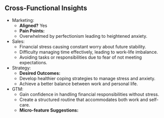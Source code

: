 
## Cross-Functional Insights

- Marketing:
  - **Aligned?** Yes
  - **Pain Points:**
  - Overwhelmed by perfectionism leading to heightened anxiety.
- Sales:
  - Financial stress causing constant worry about future stability.
  - Difficulty managing time effectively, leading to work-life imbalance.
  - Avoiding tasks or responsibilities due to fear of not meeting expectations.
- Strategy:
  - **Desired Outcomes:**
  - Develop healthier coping strategies to manage stress and anxiety.
  - Achieve a better balance between work and personal life.
- GTM:
  - Gain confidence in handling financial responsibilities without stress.
  - Create a structured routine that accommodates both work and self-care.
  - **Micro-feature Suggestions:**
